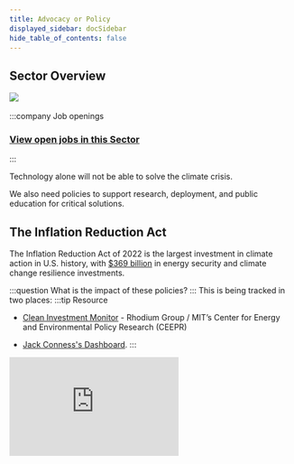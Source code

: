 ```yaml
---
title: Advocacy or Policy
displayed_sidebar: docSidebar
hide_table_of_contents: false
---
```


## Sector Overview

![](/../static/img/advocacy-and-policy.jpg)

:::company Job openings
### [View open jobs in this Sector](https://climatebase.org/jobs?l=&q=&sectors=Advocacy+or+Policy&p=0&remote=false)

<!--This is the best strategy to accelerate your expertise as a top candidate-->
:::

Technology alone will not be able to solve the climate crisis.

We also need policies to support research, deployment, and public education for critical solutions.


## The Inflation Reduction Act

The Inflation Reduction Act of 2022 is the largest investment in climate action in U.S. history, with [$369 billion](https://www.usatoday.com/story/money/2023/05/25/guide-to-the-inflation-reduction-act/70249464007/) in energy security and climate change resilience investments.

:::question
What is the impact of these policies?
:::
This is being tracked in two places:
:::tip Resource

- [Clean Investment Monitor](https://www.cleaninvestmentmonitor.org/) - Rhodium Group / MIT’s Center for Energy and Environmental Policy Research (CEEPR)

- [Jack Conness's Dashboard](https://www.jackconness.com/ira-chips-investments).
:::


<iframe 
  allow="autoplay *; encrypted-media *; fullscreen *; clipboard-write" 
  frameBorder="0" 
  height="175" 
  style={{width:'100%', maxWidth:'660px', overflow:'hidden', borderRadius:'10px'}} 
  sandbox="allow-forms allow-popups allow-same-origin allow-scripts allow-storage-access-by-user-activation allow-top-navigation-by-user-activation" 
  src="https://embed.podcasts.apple.com/us/podcast/how-is-u-s-industrial-policy-affecting-actual-climatetech/id1593204897?i=1000631066489"
/>

_Click the map below to view on The Clean Investment Monitor_

[![Clean Investment Map](../static/img/clean-investment-map.png)](https://www.cleaninvestmentmonitor.org/)

## Climate Risk Frameworks

<iframe width="560" height="315" src="https://www.youtube-nocookie.com/embed/_TptvxMf31A?si=UPQKpOEsxtj0rsNW" title="YouTube video player" frameborder="0" allow="accelerometer; autoplay; clipboard-write; encrypted-media; gyroscope; picture-in-picture; web-share" allowfullscreen></iframe>

<!-- 
## Government roles

--like Seattle City Light fleet management -->